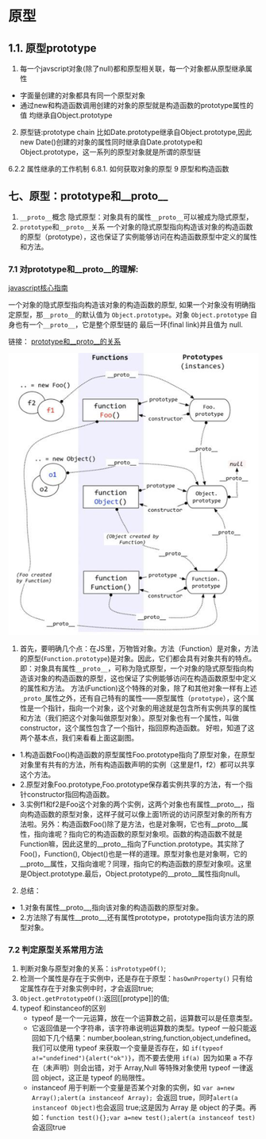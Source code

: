 

# 原型
## 1.1. 原型prototype
1. 每一个javscript对象(除了null)都和原型相关联，每一个对象都从原型继承属性
* 字面量创建的对象都具有同一个原型对象
* 通过new和构造函数调用创建的对象的原型就是构造函数的prototype属性的值
均继承自Object.prototype
2. 原型链:prototype chain
比如Date.prototype继承自Object.prototype,因此new Date()创建的对象的属性同时继承自Date.prototype和Object.prototype，这一系列的原型对象就是所谓的原型链

6.2.2 属性继承的工作机制
6.8.1. 如何获取对象的原型
9 原型和构造函数





## 七、原型：prototype和__proto__
1. `__proto__`概念
隐式原型：对象具有的属性`__proto__`可以被成为隐式原型，
2. `prototype`和`__proto__`关系
一个对象的隐式原型指向构造该对象的构造函数的原型（prototype），这也保证了实例能够访问在构造函数原型中定义的属性和方法。


### 7.1 对prototype和__proto__的理解:

[javascript核心指南](http://www.cnblogs.com/ifishing/archive/2010/12/08/1900594.html) 

一个对象的隐式原型指向构造该对象的构造函数的原型,
如果一个对象没有明确指定原型，那`__proto__`的默认值为 `Object.prototype`。对象 `Object.prototype` 自身也有一个`__proto__`，它是整个原型链的 最后一环(final link)并且值为 null. 

链接：
[prototype和__proto__的关系](https://www.zhihu.com/question/34183746/answer/58155878) 

![](pic/prototype.jpg)

1. 首先，要明确几个点：在JS里，万物皆对象。方法（Function）是对象，方法的原型(`Function.prototype`)是对象。因此，它们都会具有对象共有的特点。即：对象具有属性`__proto__`，可称为隐式原型，一个对象的隐式原型指向构造该对象的构造函数的原型，这也保证了实例能够访问在构造函数原型中定义的属性和方法。
方法(Function)这个特殊的对象，除了和其他对象一样有上述`_proto_`属性之外，还有自己特有的属性——原型属性（`prototype`），这个属性是一个指针，指向一个对象，这个对象的用途就是包含所有实例共享的属性和方法（我们把这个对象叫做原型对象）。原型对象也有一个属性，叫做constructor，这个属性包含了一个指针，指回原构造函数。
好啦，知道了这两个基本点，我们来看看上面这副图。
  + 1.构造函数Foo()构造函数的原型属性Foo.prototype指向了原型对象，在原型对象里有共有的方法，所有构造函数声明的实例（这里是f1，f2）都可以共享这个方法。
  + 2.原型对象Foo.prototype,Foo.prototype保存着实例共享的方法，有一个指针constructor指回构造函数。
  + 3.实例f1和f2是Foo这个对象的两个实例，这两个对象也有属性__proto__，指向构造函数的原型对象，这样子就可以像上面1所说的访问原型对象的所有方法啦。另外：构造函数Foo()除了是方法，也是对象啊，它也有__proto__属性，指向谁呢？指向它的构造函数的原型对象呗。函数的构造函数不就是Function嘛，因此这里的__proto__指向了Function.prototype。其实除了Foo()，Function(), Object()也是一样的道理。原型对象也是对象啊，它的__proto__属性，又指向谁呢？同理，指向它的构造函数的原型对象呗。这里是Object.prototype.最后，Object.prototype的__proto__属性指向null。

2. 总结：
  + 1.对象有属性__proto__,指向该对象的构造函数的原型对象。
  + 2.方法除了有属性__proto__,还有属性prototype，prototype指向该方法的原型对象。

### 7.2 判定原型关系常用方法

1. 判断对象与原型对象的关系：`isPrototypeOf()`;
2. 检测一个属性是存在于实例中，还是存在于原型：`hasOwnProperty()`
   只有给定属性存在于对象实例中时，才会返回true;
3. `Object.getPrototypeOf()`:返回[[protype]]的值;
4. typeof 和instanceof的区别
    * typeof 是一个一元运算，放在一个运算数之前，运算数可以是任意类型。
    * 它返回值是一个字符串，该字符串说明运算数的类型。typeof 一般只能返回如下几个结果：number,boolean,string,function,object,undefined。我们可以使用 typeof 来获取一个变量是否存在，如 `if(typeof a!="undefined"){alert("ok")}`，而不要去使用 `if(a) `因为如果 a 不存在（未声明）则会出错，对于 Array,Null 等特殊对象使用 typeof 一律返回 object，这正是 typeof 的局限性。
    * instanceof 用于判断一个变量是否某个对象的实例，如 `var a=new Array();alert(a instanceof Array); `会返回 true，同时` alert(a instanceof Object) `也会返回 true;这是因为 Array 是 object 的子类。再如：`function test(){};var a=new test();alert(a instanceof test)` 会返回true




